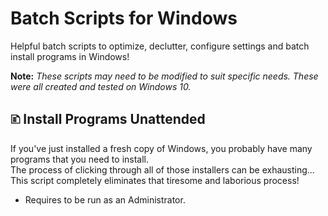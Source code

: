 # Batch Scripts for Windows
Helpful batch scripts to optimize, declutter, configure settings and batch install programs in Windows!

**Note:** *These scripts may need to be modified to suit specific needs. These were all created and tested on Windows 10.*

## 🗈 Install Programs Unattended
If you've just installed a fresh copy of Windows, you probably have many programs that you need to install.<br>
The process of clicking through all of those installers can be exhausting...<br>
This script completely eliminates that tiresome and laborious process!

* Requires to be run as an Administrator.
